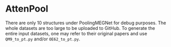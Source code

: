 # AttenPool

There are only 10 structures under PoolingMEGNet for debug purposes.
The whole datasets are too large to be uploaded to GitHub.
To generate the entire input datasets, one may refer to their original papers and use ```QM9_to_pt.py``` and/or ```OE62_to_pt.py```.

